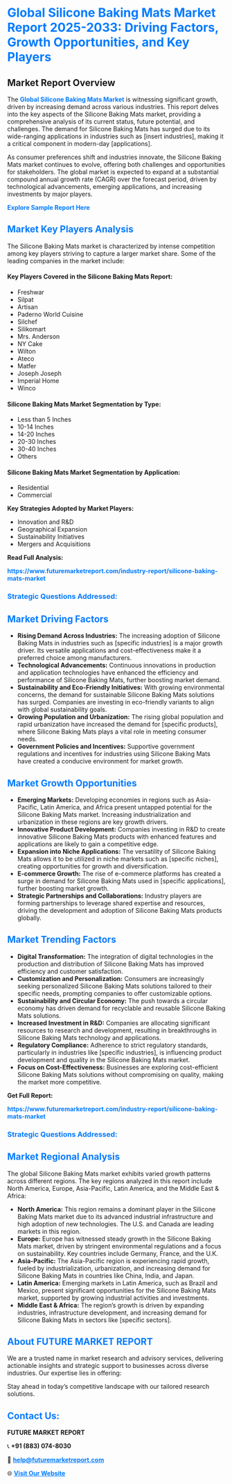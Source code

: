 <h1 style="color: #007BFF;">Global Silicone Baking Mats Market Report 2025-2033: Driving Factors, Growth Opportunities, and Key Players</h1>

<section id="overview">
<h2>Market Report Overview</h2>
<p>The <a href="https://www.futuremarketreport.com/industry-report/silicone-baking-mats-market" style="color: #007BFF; text-decoration: none;"><strong>Global Silicone Baking Mats Market</strong></a> is witnessing significant growth, driven by increasing demand across various industries. This report delves into the key aspects of the Silicone Baking Mats market, providing a comprehensive analysis of its current status, future potential, and challenges. The demand for Silicone Baking Mats has surged due to its wide-ranging applications in industries such as [insert industries], making it a critical component in modern-day [applications].</p>
<p>As consumer preferences shift and industries innovate, the Silicone Baking Mats market continues to evolve, offering both challenges and opportunities for stakeholders. The global market is expected to expand at a substantial compound annual growth rate (CAGR) over the forecast period, driven by technological advancements, emerging applications, and increasing investments by major players.</p>
</section>

<section id="overview">
<p><a href="https://www.futuremarketreport.com/request-sample/reportId=89087" style="color: #007BFF; text-decoration: none;"><strong>Explore Sample Report Here</strong></a></p>
</section>

<section id="key-players">
<h2 style="color: #007BFF;">Market Key Players Analysis</h2>
<p>The Silicone Baking Mats market is characterized by intense competition among key players striving to capture a larger market share. Some of the leading companies in the market include:</p>
<h4>Key Players Covered in the Silicone Baking Mats Report:</h4>
<ul><li>Freshwar</li><li>Silpat</li><li>Artisan</li><li>Paderno World Cuisine</li><li>Silchef</li><li>Silikomart</li><li>Mrs. Anderson</li><li>NY Cake</li><li>Wilton</li><li>Ateco</li><li>Matfer</li><li>Joseph Joseph</li><li>Imperial Home</li><li>Winco</li></ul>
<h4>Silicone Baking Mats Market Segmentation by Type:</h4>
<ul><li>Less than 5 Inches</li><li>10-14 Inches</li><li>14-20 Inches</li><li>20-30 Inches</li><li>30-40 Inches</li><li>Others</li></ul>

<h4>Silicone Baking Mats Market Segmentation by Application:</h4>
<ul><li>Residential</li><li>Commercial</li></ul>
<p><strong>Key Strategies Adopted by Market Players:</strong></p>
<ul>
<li>Innovation and R&D</li>
<li>Geographical Expansion</li>
<li>Sustainability Initiatives</li>
<li>Mergers and Acquisitions</li>
</ul>
</section>

<section>
<p><strong>Read Full Analysis: </strong></p><a href="https://www.futuremarketreport.com/industry-report/silicone-baking-mats-market" style="color: #007BFF; text-decoration: none;"><strong>https://www.futuremarketreport.com/industry-report/silicone-baking-mats-market</strong></a>
<h3 style="color: #007BFF;">Strategic Questions Addressed:</h3>
</section>

<section id="driving-factors">
<h2 style="color: #007BFF;">Market Driving Factors</h2>
<ul>
<li><strong>Rising Demand Across Industries:</strong> The increasing adoption of Silicone Baking Mats in industries such as [specific industries] is a major growth driver. Its versatile applications and cost-effectiveness make it a preferred choice among manufacturers.</li>
<li><strong>Technological Advancements:</strong> Continuous innovations in production and application technologies have enhanced the efficiency and performance of Silicone Baking Mats, further boosting market demand.</li>
<li><strong>Sustainability and Eco-Friendly Initiatives:</strong> With growing environmental concerns, the demand for sustainable Silicone Baking Mats solutions has surged. Companies are investing in eco-friendly variants to align with global sustainability goals.</li>
<li><strong>Growing Population and Urbanization:</strong> The rising global population and rapid urbanization have increased the demand for [specific products], where Silicone Baking Mats plays a vital role in meeting consumer needs.</li>
<li><strong>Government Policies and Incentives:</strong> Supportive government regulations and incentives for industries using Silicone Baking Mats have created a conducive environment for market growth.</li>
</ul>
</section>

<section id="growth-opportunities">
<h2 style="color: #007BFF;">Market Growth Opportunities</h2>
<ul>
<li><strong>Emerging Markets:</strong> Developing economies in regions such as Asia-Pacific, Latin America, and Africa present untapped potential for the Silicone Baking Mats market. Increasing industrialization and urbanization in these regions are key growth drivers.</li>
<li><strong>Innovative Product Development:</strong> Companies investing in R&D to create innovative Silicone Baking Mats products with enhanced features and applications are likely to gain a competitive edge.</li>
<li><strong>Expansion into Niche Applications:</strong> The versatility of Silicone Baking Mats allows it to be utilized in niche markets such as [specific niches], creating opportunities for growth and diversification.</li>
<li><strong>E-commerce Growth:</strong> The rise of e-commerce platforms has created a surge in demand for Silicone Baking Mats used in [specific applications], further boosting market growth.</li>
<li><strong>Strategic Partnerships and Collaborations:</strong> Industry players are forming partnerships to leverage shared expertise and resources, driving the development and adoption of Silicone Baking Mats products globally.</li>
</ul>
</section>

<section id="trending-factors">
<h2 style="color: #007BFF;">Market Trending Factors</h2>
<ul>
<li><strong>Digital Transformation:</strong> The integration of digital technologies in the production and distribution of Silicone Baking Mats has improved efficiency and customer satisfaction.</li>
<li><strong>Customization and Personalization:</strong> Consumers are increasingly seeking personalized Silicone Baking Mats solutions tailored to their specific needs, prompting companies to offer customizable options.</li>
<li><strong>Sustainability and Circular Economy:</strong> The push towards a circular economy has driven demand for recyclable and reusable Silicone Baking Mats solutions.</li>
<li><strong>Increased Investment in R&D:</strong> Companies are allocating significant resources to research and development, resulting in breakthroughs in Silicone Baking Mats technology and applications.</li>
<li><strong>Regulatory Compliance:</strong> Adherence to strict regulatory standards, particularly in industries like [specific industries], is influencing product development and quality in the Silicone Baking Mats market.</li>
<li><strong>Focus on Cost-Effectiveness:</strong> Businesses are exploring cost-efficient Silicone Baking Mats solutions without compromising on quality, making the market more competitive.</li>
</ul>
</section>

<section>
<p><strong>Get Full Report: </strong></p><a href="https://www.futuremarketreport.com/industry-report/silicone-baking-mats-market" style="color: #007BFF; text-decoration: none;"><strong>https://www.futuremarketreport.com/industry-report/silicone-baking-mats-market</strong></a>
<h3 style="color: #007BFF;">Strategic Questions Addressed:</h3>
</section>


<section id="regional-analysis">
<h2 style="color: #007BFF;">Market Regional Analysis</h2>
<p>The global Silicone Baking Mats market exhibits varied growth patterns across different regions. The key regions analyzed in this report include North America, Europe, Asia-Pacific, Latin America, and the Middle East & Africa:</p>
<ul>
<li><strong>North America:</strong> This region remains a dominant player in the Silicone Baking Mats market due to its advanced industrial infrastructure and high adoption of new technologies. The U.S. and Canada are leading markets in this region.</li>
<li><strong>Europe:</strong> Europe has witnessed steady growth in the Silicone Baking Mats market, driven by stringent environmental regulations and a focus on sustainability. Key countries include Germany, France, and the U.K.</li>
<li><strong>Asia-Pacific:</strong> The Asia-Pacific region is experiencing rapid growth, fueled by industrialization, urbanization, and increasing demand for Silicone Baking Mats in countries like China, India, and Japan.</li>
<li><strong>Latin America:</strong> Emerging markets in Latin America, such as Brazil and Mexico, present significant opportunities for the Silicone Baking Mats market, supported by growing industrial activities and investments.</li>
<li><strong>Middle East & Africa:</strong> The region’s growth is driven by expanding industries, infrastructure development, and increasing demand for Silicone Baking Mats in sectors like [specific sectors].</li>
</ul>
</section>

<footer>
<h2 style="color: #007BFF;">About FUTURE MARKET REPORT</h2>
<p>We are a trusted name in market research and advisory services, delivering actionable insights and strategic support to businesses across diverse industries. Our expertise lies in offering:</p>

<p>Stay ahead in today’s competitive landscape with our tailored research solutions.</p>

<h2 style="color: #007BFF;">Contact Us:</h2>
<p><strong>FUTURE MARKET REPORT</strong></p>
<p>📞 <strong>+91 (883) 074-8030</strong></p>
<p>📧 <strong><a href="mailto:help@futuremarketreport.com" style="color: #007BFF;">help@futuremarketreport.com</a></strong></p>
<p>🌐 <strong><a href="https://www.futuremarketreport.com/" style="color: #007BFF;">Visit Our Website</a></strong></p>
</footer>